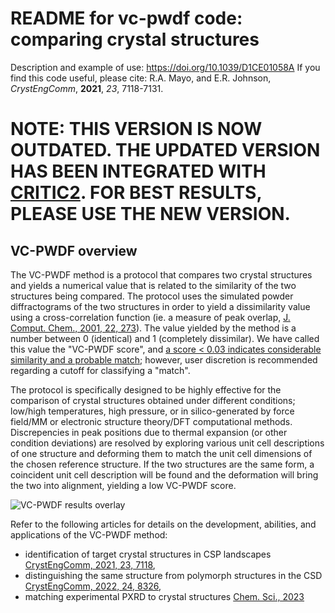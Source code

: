 # README for vc-pwdf code: comparing crystal structures
Description and example of use: https://doi.org/10.1039/D1CE01058A
If you find this code useful, please cite: R.A. Mayo, and E.R. Johnson, _CrystEngComm_, **2021**, _23_, 7118-7131.

# NOTE: THIS VERSION IS NOW OUTDATED. THE UPDATED VERSION HAS BEEN INTEGRATED WITH [CRITIC2](https://aoterodelaroza.github.io/critic2/). FOR BEST RESULTS, PLEASE USE THE NEW VERSION. 


## VC-PWDF overview
The VC-PWDF method is a protocol that compares two crystal structures and yields a numerical value that is 
related to the similarity of the two structures being compared. The protocol uses the simulated powder 
diffractograms of the two structures in order to yield a dissimilarity value using a cross-correlation 
function (ie. a measure of peak overlap, 
[J. Comput. Chem., 2001, 22, 273](https://doi.org/10.1002/1096-987X(200102)22:3%3C273::AID-JCC1001%3E3.0.CO;2-0)). The value yielded by the method
is a number between 0 (identical) and 1 (completely dissimilar). We have called this value the "VC-PWDF score",
and [a score \< 0.03 indicates considerable similarity and a probable match](https://pubs.rsc.org/en/content/articlehtml/2022/ce/d2ce01080a); however, user discretion is 
recommended regarding a cutoff for classifying a "match". 

The protocol is specifically 
designed to be highly effective for the comparison of crystal structures obtained under different conditions;
low/high temperatures, high pressure, or in silico-generated by force field/MM or electronic structure 
theory/DFT computational methods. Discrepencies in peak positions due to thermal expansion (or other condition deviations) are resolved by exploring various unit cell descriptions of one structure and deforming them to match the unit 
cell dimensions of the chosen reference structure. If the two structures are the same form, a coincident unit cell 
description will be found and the deformation will bring the two into alignment, yielding a low VC-PWDF score.

 ![VC-PWDF results overlay](https://github.com/ramayo223/vc-pwdf/vc-pwdf.png)
  
Refer to the following articles for details on the development, abilities, and applications of the VC-PWDF method:
- identification of target crystal structures in CSP landscapes [CrystEngComm, 2021, 23, 7118](https://pubs.rsc.org/en/content/articlehtml/2021/ce/d1ce01058a), 
- distinguishing the same structure from polymorph structures in the 
CSD [CrystEngComm, 2022, 24, 8326](https://pubs.rsc.org/en/content/articlehtml/2022/ce/d2ce01080a), 
- matching experimental PXRD to crystal structures
 [Chem. Sci., 2023](https://pubs.rsc.org/en/content/articlehtml/2023/sc/d3sc00168g) 
